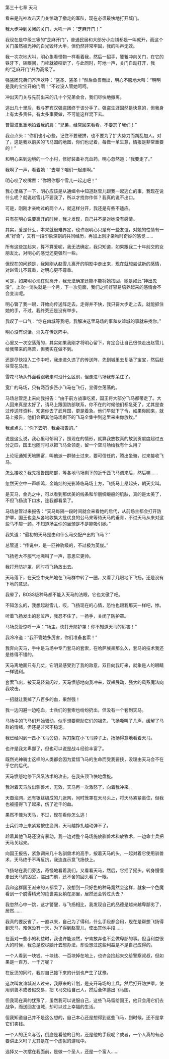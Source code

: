 第三十七章 天马


看来是光神攻击天门关惊动了撤走的军队，现在必须最快地打开城门。

我大步冲到关闭的关门，大吼一声：“芝麻开门！”

我现在是中级三等的“芝麻开门”，普通民居和大部分小店铺都是一叫就开，而这个关门虽然被光神的白光毁坏大半，但仍然非常牢固，我的叫声无效。

我一次次地大叫，明心象看怪物一样看着我，然后一招手，饕餮冲向关门，在它的铁牙下，转眼间，门栓就被咬断了，与此同时，叮地一声，关门自动打开，我的“芝麻开门”升为高级了。

强盗团兄弟们齐声欢呼：“盗圣、盗圣！”然后鱼贯而出，明心不服地大叫：“明明是我的宝宝开的门啊！”不过没人管她呵呵。

冲出天门关与先前出来的几十个兄弟会合，我们尽快地撤离。

逃出几十里后，我与罗宾汉强盗团终于该分手了。强盗生涯固然是快意的，但我身上有太多责任，有太多事要做，不可能这样混下去。

普雷波重重地拍着我的肩：“兄弟，经常回来看看，不要忘了我们！”

我点点头：“你们也小心些，记住不要硬拼，也不要为了扩大势力而胡乱加人。对了，这是我以前买的飞马国的地图，你们也记着，每做一单生意，情报是非常重要的！”

和明心来到边境的一个小村，修好装备补充血药，明心忽然道：“我要走了。”

我啊了一声，看着她：“去哪？咱们一起走啊。”

明心咬了咬嘴唇：“你跟你那个雪儿一起走吧！”

我心里痛了一下，明心应该是从通缉令中知道赵雪儿跟我一起逃亡的事，我现在说什么呢？就说赵雪儿不要我了，所以才找你作伴？我真的说不出口。

可是，刚刚才亲吻过的两个人，就这样分开，我还是有些不适应。

只有在明心说要离开的时候，我才发现，自己并不是对她没有感情。

其实，爱是什么，本来就很难界定，也许跟明心只是有一些友谊，对她的性情有一点“好奇”，又有一段印象深刻的共同经历，再加上刚才亲吻时奇妙的感觉……

所有这些加起来，算不算爱呢，我无法确定，我只知道，如果跟我二十年前交的女朋友比，对明心的感觉还更强烈一些。

但现在的问题是，我刚刚从赵雪儿离开的阴影中走出来，现在就想尝试新的感情，对赵雪儿不尊重，对明心更不尊重。

可是，如果明心现在就离开，我无法确定还能不能将她找回，她是如此“神出鬼没”，上次一消失就是一个月，下一次见面，我们之间好容易培养起来的感情会不会变淡呢。

明心瞥了我一眼，开始向传送阵走去，走得并不快，我只要大步走上去，就能抓住她的手，不过，我终究还是没有举步。

我叹了一口气：“你在幽城等我吧，我解决这里马场的事和友谊城的事就来找你。”

明心没有说话，消失在传送阵中。

心里又一次空落落的，其实如果我刚才将明心留下，肯定会让自己很快走出赵雪儿给我带来的痛苦，但我实在做不到。

还是尽快投入工作中吧，我走进久违了的传送阵，先到城里去复活了宝宝，然后赶往雪花马场。

雪花马场从外面看跟我走时没什么区别，但走进马场我却呆住了。

宽广的马场，只有两百多匹小飞马在飞行，显得空荡荡的。

马场总管走上来向我报告：“由于前方战事吃紧，国王将大部分飞马都带走了。大人回来真是太好了，请马上跟国防部联系，你不在的时候他们都急死了，尤其是查过传送阵资料，知道你去了武月国，更是着急。他们早就下了令，如果你回来，就马上报告，他们会把其他马场剩下的飞马全集中到这里来由你放牧。”

我点点头：“你下去吧，我会报告的。”

说是这么说，我心里可郁闷了，照现在的情形，就算我放牧真的放到贡献度超过五分之四，国王也随时可以把飞马全领走，留一个空马场给我有什么用？

上论坛通知天地赐富，叫他派一群骑士过来，要可信任的，腾出坐骑，过来接收飞马。

怎么接收？我先报告国防部，等各地马场剩下的近千匹飞马调来后，然后嘛……

忽然天空中一声嘶鸣，金灿灿的光影降临马场上方，飞扬马上昂起头，朝天尖叫。

是天马，金光之中，可以看到那优美的线条和华丽绸缎般的肌肤，真的是太美了，不但飞扬流下口水，连我都看呆了。

马场总管过来报告：“天马每隔一段时间就会来看她的后代，从前场主都会打开防护罩，国王也会从各地收集大批优良的公马来等待天马的垂青，不过天马从来对这些马不屑一顾。不知道场主你的坐骑是不是能吸引她。”

我笑道：“最初的天马是由和什么马交配产出的飞马？”

总管道：“传说中，是一匹神驹级的，不过极为英俊。”

飞扬老大不服气地嘶叫了一声，意思它更帅。

我打开防护罩，同时将飞扬放出去。

天马落下，在天空中亲热地在飞马群中转了一圈，又看了几眼地下飞扬，还是没有下地的意思。

我晕了，BOSS级种马都不能入天马的法眼，它也太傲了吧。

不知怎么的，我想起赵雪儿，哎，飞扬现在的心情，恐怕也跟我那天一样吧，惨。

听着飞扬发出的悲泣声，我忍不住了，一扬手，关闭了防护罩。

马场总管惊呼一声：“场主，快打开防护罩！你不知道天马的厉害！”

我冷冷道：“我不管她多厉害，你们准备套索！”

我奔向天马，手中是马场中专门套马的套索，在哈萨族呆那么久，套马的技术我还是练得不错的。

天马离地面只有几丈，它明显感受到了我的敌意，双目向我盯来，就象是人的眼睛一样锐利。

套索飞出，被天马轻易闪过，天马愤怒地向我冲来，双翅展动，强大的风系魔法向我攻击。

一招就让我掉了八百多的血，果然强！

我一边闪避一边吃血，士兵们的套索也纷纷扔出，但没有一个套到天马。

马场中的飞马们开始骚动，似乎想要帮助它们的祖先，飞扬嘶叫了几声，缓解了马群的情绪，但还是非常不稳定。

我已经闪到一匹小飞马旁边，挥刀架在小飞马脖子上，扬扬得意地看着天马。

也许是我太卑鄙了，但也可以说是战斗经验丰富了。

既然光神骑士这样的人类都会因为爱惜飞马的生命而受我要挟，没理由天马会不在乎它的后代。

天马愤怒地停下风系法术的攻击，在我头顶飞快地盘旋。

我对着天马放出驯兽术，无效，天马再一次激怒了，向着我冲来。

天蚕渔网，还有银丝编成的几张网，同时笼罩在天马头上，将天马紧紧裹住，但我也被撞得飞了起来，伤了近千的血。

果然不愧为天马，不过，现在看你怎么逃！

士兵们冲上来紧紧按住渔网，天马越挣扎越动弹不了。

趁着其他飞马还没有暴动，我一边对整个马场施放驯兽术和放牧术，一边命士兵把天马关起来。

向国王报告，紧急调来几十名驯兽术的高手，按着天马的头，一起对着它使用驯兽术，天马终于不再反抗，我连连示意飞扬快上。

飞扬站在我们旁边，奇怪地看着我们，又看看天马，然后，它摇了摇头，转身慢慢走出天马的囚室，临出门前，还不舍的回头看了一眼。

我和这群国王派来的人都呆了，没想到一只好色的种马竟然会这样，就象一个色魔看到一个脱得精光的绝世美女躺在那里，居然还会转过头去？

我忽然心中一跳，这才警醒，与飞扬相比，我发现自己的品德是越来越卑鄙劣了，居然……

我真的要反省了，一直以来，自己为了得利，什么手段都会用，现在是帮想飞扬得到天马，难保没有一天，为了得到赵雪儿，使出其他手段……

在面对一些小的利益时，我也许能淡然，宁肯放弃也不会做卑鄙的事。但当利益很大的时候，我总是绞尽脑汁去想办法，却没想过这些利益是不是自己应得的。

一个人看到一块钱、十块钱、一百块掉在地上，也许会捡起来交给警察叔叔，但如果是一百万、一千万呢？

在反思的同时，我对自己接下来的计划也产生了犹豫。

这次叫友谊城派人过来，我原来的计划，是支开马场的士兵，然后打开防护罩，使用驯兽术或者假交易，把飞马交给自己人，然后全体逃出飞马国。

但我现在真的犹豫了，虽然我可以说服自己，这些飞马留给国王，他只会用它们去战争，而送回友谊城，却可以过上幸福的生活。

但我知道自己并不是这么想的，自己本心还是想得到这些飞马，到时候，还不是拿它们卖钱。

一个人的正义与否，倒底是看他的目的，还是他的手段呢？或者，一个人真的有必要讲正义吗？尤其是在一个虚拟的游戏中。

选择又一次摆在我面前，是做一个圣人，还是一个富人……





